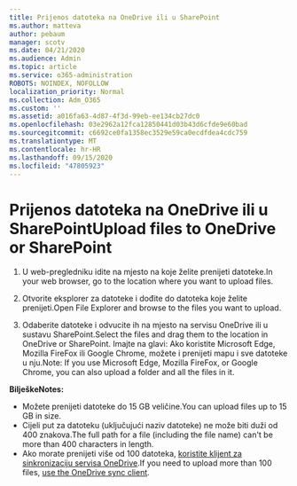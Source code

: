 ```yaml
---
title: Prijenos datoteka na OneDrive ili u SharePoint
ms.author: matteva
author: pebaum
manager: scotv
ms.date: 04/21/2020
ms.audience: Admin
ms.topic: article
ms.service: o365-administration
ROBOTS: NOINDEX, NOFOLLOW
localization_priority: Normal
ms.collection: Adm_O365
ms.custom: ''
ms.assetid: a016fa63-4d87-4f3d-99eb-ee134cb27dc0
ms.openlocfilehash: 03e2962a12fca12850441d03b43d6cfde9e60bad
ms.sourcegitcommit: c6692ce0fa1358ec3529e59ca0ecdfdea4cdc759
ms.translationtype: MT
ms.contentlocale: hr-HR
ms.lasthandoff: 09/15/2020
ms.locfileid: "47805923"
---
```

# <a name="upload-files-to-onedrive-or-sharepoint"></a><span data-ttu-id="1bbef-102">Prijenos datoteka na OneDrive ili u SharePoint</span><span class="sxs-lookup"><span data-stu-id="1bbef-102">Upload files to OneDrive or SharePoint</span></span>

1. <span data-ttu-id="1bbef-103">U web-pregledniku idite na mjesto na koje želite prenijeti datoteke.</span><span class="sxs-lookup"><span data-stu-id="1bbef-103">In your web browser, go to the location where you want to upload files.</span></span>
    
2. <span data-ttu-id="1bbef-104">Otvorite eksplorer za datoteke i dođite do datoteka koje želite prenijeti.</span><span class="sxs-lookup"><span data-stu-id="1bbef-104">Open File Explorer and browse to the files you want to upload.</span></span>
    
3. <span data-ttu-id="1bbef-105">Odaberite datoteke i odvucite ih na mjesto na servisu OneDrive ili u sustavu SharePoint.</span><span class="sxs-lookup"><span data-stu-id="1bbef-105">Select the files and drag them to the location in OneDrive or SharePoint.</span></span> <span data-ttu-id="1bbef-106">Imajte na glavi: Ako koristite Microsoft Edge, Mozilla FireFox ili Google Chrome, možete i prenijeti mapu i sve datoteke u nju.</span><span class="sxs-lookup"><span data-stu-id="1bbef-106">Note: If you use Microsoft Edge, Mozilla FireFox, or Google Chrome, you can also upload a folder and all the files in it.</span></span>
    
<span data-ttu-id="1bbef-107">**Bilješke**</span><span class="sxs-lookup"><span data-stu-id="1bbef-107">**Notes:**</span></span>
- <span data-ttu-id="1bbef-108">Možete prenijeti datoteke do 15 GB veličine.</span><span class="sxs-lookup"><span data-stu-id="1bbef-108">You can upload files up to 15 GB in size.</span></span> 
- <span data-ttu-id="1bbef-109">Cijeli put za datoteku (uključujući naziv datoteke) ne može biti duži od 400 znakova.</span><span class="sxs-lookup"><span data-stu-id="1bbef-109">The full path for a file (including the file name) can't be more than 400 characters in length.</span></span> 
- <span data-ttu-id="1bbef-110">Ako morate prenijeti više od 100 datoteka, [koristite klijent za sinkronizaciju servisa OneDrive](https://go.microsoft.com/fwlink/?linkid=866427).</span><span class="sxs-lookup"><span data-stu-id="1bbef-110">If you need to upload more than 100 files, [use the OneDrive sync client](https://go.microsoft.com/fwlink/?linkid=866427).</span></span> 
  


